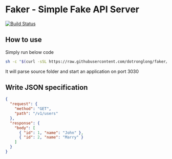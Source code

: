 # Faker - Simple Fake API Server
[![Build Status](https://travis-ci.org/dotronglong/faker.svg?branch=master)](https://travis-ci.org/dotronglong/faker)

## How to use

Simply run below code

```bash
sh -c "$(curl -sSL https://raw.githubusercontent.com/dotronglong/faker/master/faker.sh)" -s --source /path/to/your/source
```

It will parse source folder and start an application on port 3030

## Write JSON specification

```json
{
  "request": {
    "method": "GET",
    "path": "/v1/users"
  },
  "response": {
    "body": [
      { "id": 1, "name": "John" },
      { "id": 2, "name": "Marry" }
    ]
  }
}
```